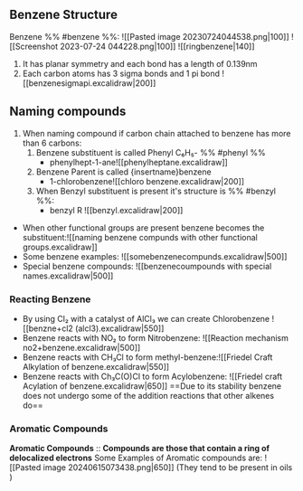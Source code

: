 ## Benzene Structure
Benzene %% #benzene %%:
![[Pasted image 20230724044538.png|100]] ![[Screenshot 2023-07-24 044228.png|100]] ![[ringbenzene|140]]
1. It has planar symmetry and each bond has a length of 0.139nm
2. Each carbon atoms has 3 sigma bonds and 1 pi bond ![[benzenesigmapi.excalidraw|200]]
## Naming compounds
1. When naming compound if carbon chain attached to benzene has more than 6 carbons:
	1. Benzene substituent is called Phenyl C₆H₅- %% #phenyl %% 
		-  phenylhept-1-ane![[phenylheptane.excalidraw]]
	2. Benzene Parent is called {insertname}benzene 
		- 1-chlorobenzene![[chloro benzene.excalidraw|200]]
	3. When Benzyl substituent is present it's structure is %% #benzyl %%:
		- benzyl R ![[benzyl.excalidraw|200]]
- When other functional groups are present benzene becomes the substituent:![[naming benzene compunds with other functional groups.excalidraw]]
- Some benzene examples: ![[somebenzenecompunds.excalidraw|500]]
- Special benzene compounds: ![[benzenecoumpounds with special names.excalidraw|500]]
### Reacting Benzene
- By using Cl₂ with a catalyst of AlCl₃ we can create Chlorobenzene ![[benzne+cl2 (alcl3).excalidraw|550]]
- Benzene reacts with NO₂ to form Nitrobenzene: ![[Reaction mechanism no2+benzene.excalidraw|500]]
- Benzene reacts with  CH₃Cl to form methyl-benzene:![[Friedel Craft Alkylation of benzene.excalidraw|550]]
- Benzene reacts with Ch₃C(O)Cl to form Acylobenzene: ![[Friedel craft Acylation of benzene.excalidraw|650]]
==Due to its stability benzene does not undergo some of the addition reactions that other alkenes do== 
### Aromatic Compounds
**Aromatic Compounds** :: **Compounds are those that contain a ring of delocalized electrons**
Some Examples of Aromatic compounds are: 
![[Pasted image 20240615073438.png|650]]
(They tend to be present in oils )








